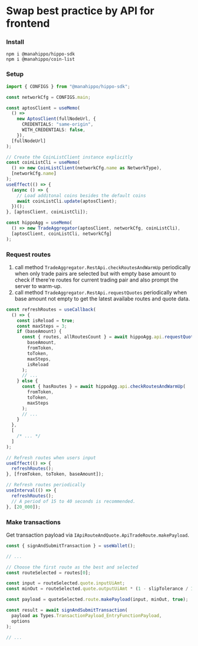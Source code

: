 # Swap best practice by API for frontend

### Install

```shell
npm i @manahippo/hippo-sdk
npm i @manahippo/coin-list
```

### Setup

```typescript
import { CONFIGS } from "@manahippo/hippo-sdk";

const networkCfg = CONFIGS.main;

const aptosClient = useMemo(
  () =>
    new AptosClient(fullNodeUrl, {
      CREDENTIALS: "same-origin",
      WITH_CREDENTIALS: false,
    }),
  [fullNodeUrl]
);

// Create the CoinListClient instance explicitly
const coinListCli = useMemo(
  () => new CoinListClient(networkCfg.name as NetworkType),
  [networkCfg.name]
);
useEffect(() => {
  (async () => {
    // Load additonal coins besides the default coins
    await coinListCli.update(aptosClient);
  })();
}, [aptosClient, coinListCli]);

const hippoAgg = useMemo(
  () => new TradeAggregator(aptosClient, networkCfg, coinListCli),
  [aptosClient, coinListCli, networkCfg]
);
```

### Request routes

1. call method `TradeAggregator.RestApi.checkRoutesAndWarmUp` periodically when only trade pairs are selected but with empty base amount to check if there're routes for current trading pair and also prompt the server to warm-up.
2. call method `TradeAggregator.RestApi.requestQuotes` periodically when base amount not empty to get the latest availabe routes and quote data.

```typescript
const refreshRoutes = useCallback(
  () => {
    const isReload = true;
    const maxSteps = 3;
    if (baseAmount) {
      const { routes, allRoutesCount } = await hippoAgg.api.requestQuotes(
        baseAmount,
        fromToken,
        toToken,
        maxSteps,
        isReload
      );
      // ...
    } else {
      const { hasRoutes } = await hippoAgg.api.checkRoutesAndWarmUp(
        fromToken,
        toToken,
        maxSteps
      );
      // ...
    }
  },
  [
    /* ... */
  ]
);

// Refresh routes when users input
useEffect(() => {
  refreshRoutes();
}, [fromToken, toToken, baseAmount]);

// Refresh routes periodically
useInterval(() => {
  refreshRoutes();
  // A period of 15 to 40 seconds is recommended.
}, [20_000]);
```

### Make transactions

Get transaction payload via `IApiRouteAndQuote.ApiTradeRoute.makePayload`.

```Typescript
const { signAndSubmitTransaction } = useWallet();

// ...

// Choose the first route as the best and selected
const routeSelected = routes[0];

const input = routeSelected.quote.inputUiAmt;
const minOut = routeSelected.quote.outputUiAmt * (1 - slipTolerance / 100);

const payload = quoteSelected.route.makePayload(input, minOut, true);

const result = await signAndSubmitTransaction(
  payload as Types.TransactionPayload_EntryFunctionPayload,
  options
);

// ...

```
